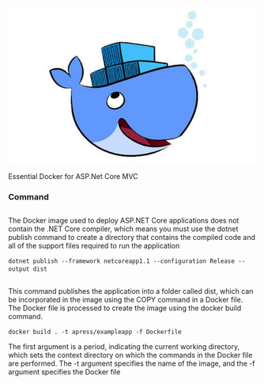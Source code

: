 ![logo](img/docker.png)

Essential Docker for ASP.Net Core MVC

### Command

## 
The Docker image used to deploy ASP.NET Core applications does not contain the .NET Core compiler,
which means you must use the dotnet publish command to create a directory that contains the compiled
code and all of the support files required to run the application
```
dotnet publish --framework netcoreapp1.1 --configuration Release --output dist
```

## 

This command publishes the application into a folder called dist, which can be incorporated in the
image using the COPY command in a Docker file. The Docker file is processed to create the image using the
docker build command.
```
docker build . -t apress/exampleapp -f Dockerfile
```
The first argument is a period, indicating the current working directory, which sets the context directory
on which the commands in the Docker file are performed. The -t argument specifies the name of the image,
and the -f argument specifies the Docker file